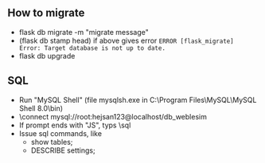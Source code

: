 How to migrate
--------------

- flask db migrate -m "migrate message"
- (flask db stamp head) if above gives error `ERROR [flask_migrate] Error: Target database is not up to date.` 
- flask db upgrade

SQL
---
- Run "MySQL Shell" (file mysqlsh.exe in C:\Program Files\MySQL\MySQL Shell 8.0\bin)
- \connect mysql://root:hejsan123@localhost/db_weblesim
- If prompt ends with "JS", typs \sql
- Issue sql commands, like
  - show tables;
  - DESCRIBE settings;